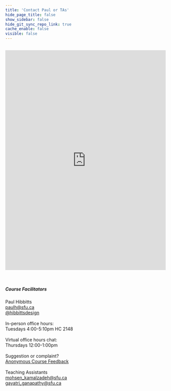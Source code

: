 ```yaml
---
title: 'Contact Paul or TAs'
hide_page_title: false
show_sidebar: false
hide_git_sync_repo_link: true
cache_enable: false
visible: false
---
```


<div class="row">
  <div class="col-md-8">
  <br><p><iframe id="livechat" style="margin-top: -16px; border: 1px #ffffff none;" src="https://hibbitts.rocket.chat/livechat?mode=popout" width="100%" height="690px" name="myiFrame" allowfullscreen="allowfullscreen"></iframe><div class="hide-rocketchat-button"></div></p><br>
  </div>
  <div class="col-md-4 order-first order-md-2">
  <h5>Course Facilitators</h5>
  Paul Hibbitts<br>  
  <span style="color:grey"><i class="fa fa-envelope" aria-hidden="true"></i></span><a href="mailto:&#112;&#97;&#117;&#108;&#104;&#64;&#115;&#102;&#117;&#46;&#99;&#97;" class="external-link">
    &#112;&#97;&#117;&#108;&#104;&#64;&#115;&#102;&#117;&#46;&#99;&#97;
  </a><br>
  <span style="color:grey"><i class="fa fa-twitter" aria-hidden="true"></i></span> <a href="https://twitter.com/hibbittsdesign">@hibbittsdesign</a><br>
  <br>In-person office hours:<br>Tuesdays 4:00-5:10pm HC 2148<br><br>
  Virtual office hours chat:<br>Thursdays 12:00-1:00pm<br><br>     
  Suggestion or complaint?<br><span style="color:grey"><i class="fa fa-bullhorn" aria-hidden="true"></i></span><a href="https://oet.sandcats.io/shared/a04-FluD9JOX-jTDqgsLPd8fu3JFiN4-u1YKZ5pp6U4">Anonymous Course Feedback</a><br><br>
  Teaching Assistants<br>
  <span style="color:grey"><i class="fa fa-envelope" aria-hidden="true"></i></span><a href="mailto:&#109;&#111;&#104;&#115;&#101;&#110;&#095;&#107;&#097;&#109;&#097;&#108;&#122;&#097;&#100;&#101;&#104;&#064;&#115;&#102;&#117;&#046;&#099;&#097;" class="external-link">
    &#109;&#111;&#104;&#115;&#101;&#110;&#095;&#107;&#097;&#109;&#097;&#108;&#122;&#097;&#100;&#101;&#104;&#064;&#115;&#102;&#117;&#046;&#099;&#097;
  </a><br>
  <span style="color:grey"><i class="fa fa-envelope" aria-hidden="true"></i></span><a href="mailto:&#103;&#097;&#121;&#097;&#116;&#114;&#105;&#095;&#103;&#097;&#110;&#097;&#112;&#097;&#116;&#104;&#121;&#064;&#115;&#102;&#117;&#046;&#099;&#097;" class="external-link">
    &#103;&#097;&#121;&#097;&#116;&#114;&#105;&#095;&#103;&#097;&#110;&#097;&#112;&#097;&#116;&#104;&#121;&#064;&#115;&#102;&#117;&#046;&#099;&#097;
  </a><br>
  </div>
</div>
